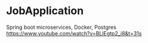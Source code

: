 # JobApplication
Spring boot microservices, Docker, Postgres
https://www.youtube.com/watch?v=BLlEgtp2_i8&t=31s
